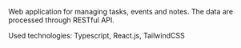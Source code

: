 Web application for managing tasks, events and notes. The data are processed through RESTful API.

Used technologies: Typescript, React.js, TailwindCSS
